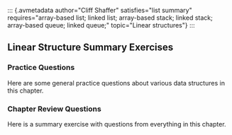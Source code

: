 ::: {.avmetadata author="Cliff Shaffer" satisfies="list summary" requires="array-based list; linked list; array-based stack; linked stack; array-based queue; linked queue;" topic="Linear structures"}
:::

## Linear Structure Summary Exercises

### Practice Questions

Here are some general practice questions about various data structures
in this chapter.

<avembed id="List-DS-Summary-QUIZ" src="ChalmersGU/List-DS-Summary-QUIZ.html" type="ka" name="List Data Structures General Questions"/>

### Chapter Review Questions

Here is a summary exercise with questions from everything in this
chapter.

<avembed id="List-Chapter-Summary-QUIZ" src="ChalmersGU/List-Chapter-Summary-QUIZ.html" type="ka" name="List Chapter Summary"/>
